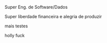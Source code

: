 Super Eng. de Software/Dados

Super liberdade financeira e alegria de produzir

mais testes

holly fuck
